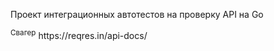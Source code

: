 Проект интеграционных автотестов на проверку API на Go

<div id="note1">
  <sup>Свагер</sup> https://reqres.in/api-docs/
</div>
